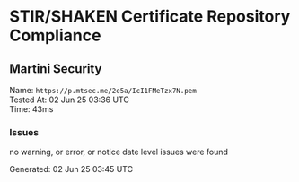 # STIR/SHAKEN Certificate Repository Compliance

## Martini Security

Name: `https://p.mtsec.me/2e5a/IcI1FMeTzx7N.pem`\
Tested At: 02 Jun 25 03:36 UTC\
Time: 43ms

### Issues

no warning, or error, or notice date level issues were found

Generated: 02 Jun 25 03:45 UTC
